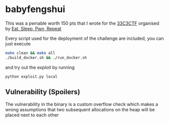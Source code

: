 # babyfengshui

This was a pwnable worth 150 pts that I wrote for the [33C3CTF](https://ctftime.org/event/404)  organised by [Eat, Sleep, Pwn, Repeat](https://ctftime.org/team/15712)

Every script used for the deployment of the challenge are included, you can just execute

```bash
make clean && make all
./build_docker.sh && ./run_docker.sh
```

and try out the exploit by running

```
python exploit.py local
```

## Vulnerability (Spoilers)

The vulnerability in the binary is a custom overflow check which makes a wrong assumptions that two subsequent allocations on the heap will be placed next to each other


